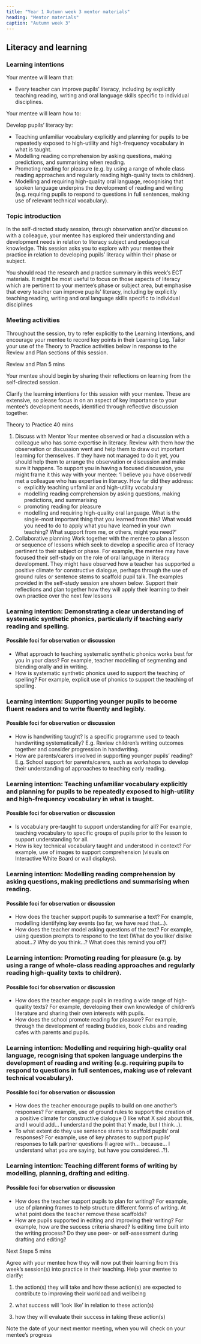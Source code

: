 ```yaml
---
title: "Year 1 Autumn week 3 mentor materials"
heading: "Mentor materials"
caption: "Autumn week 3"
---
```


## Literacy and learning

### Learning intentions

Your mentee will learn that:

- Every teacher can improve pupils’ literacy, including by explicitly teaching reading, writing and oral language skills specific to individual disciplines.

Your mentee will learn how to:

Develop pupils’ literacy by:

- Teaching unfamiliar vocabulary explicitly and planning for pupils to be repeatedly exposed to high-utility and high-frequency vocabulary in what is taught.
- Modelling reading comprehension by asking questions, making predictions, and summarising when reading.
- Promoting reading for pleasure (e.g. by using a range of whole class reading approaches and regularly reading high-quality texts to children).
- Modelling and requiring high-quality oral language, recognising that spoken language underpins the development of reading and writing (e.g. requiring pupils to respond to questions in full sentences, making use of relevant technical vocabulary).

### Topic introduction

In the self-directed study session, through observation and/or discussion with a colleague, your mentee has explored their understanding and development needs in relation to literacy subject and pedagogical knowledge. This session asks you to explore with your mentee their practice in relation to developing pupils’ literacy within their phase or subject.

You should read the research and practice summary in this week’s ECT materials. It might be most useful to focus on those aspects of literacy which are pertinent to your mentee’s phase or subject area, but emphasise that every teacher can improve pupils’ literacy, including by explicitly teaching reading, writing and oral language skills specific to individual disciplines

### Meeting activities

Throughout the session, try to refer explicitly to the Learning Intentions, and encourage your mentee to record key points in their Learning Log. Tailor your use of the Theory to Practice activities below in response to the Review and Plan sections of this session.

Review and Plan 5 mins

Your mentee should begin by sharing their reflections on learning from the self-directed session.

Clarify the learning intentions for this session with your mentee. These are extensive, so please focus in on an aspect of key importance to your mentee’s development needs, identified through reflective discussion together.

Theory to Practice 40 mins

1. Discuss with Mentor
   Your mentee observed or had a discussion with a colleague who has some expertise in literacy. Review with them how the observation or discussion went and help them to draw out important learning for themselves. If they have not managed to do it yet, you should help them to arrange the observation or discussion and make sure it happens.
   To support you in having a focused discussion, you might frame it this way with your mentee:
   ‘I believe you have observed/ met a colleague who has expertise in literacy.
   How far did they address:
   - explicitly teaching unfamiliar and high-utility vocabulary
   - modelling reading comprehension by asking questions, making predictions, and summarising
   - promoting reading for pleasure
   - modelling and requiring high-quality oral language.
   What is the single-most important thing that you learned from this? What would you need to do to apply what you have learned in your own teaching? What support from me, or others, might you need?’
2. Collaborative planning
   Work together with the mentee to plan a lesson or sequence of lessons which seek to develop a specific area of literacy pertinent to their subject or phase.
   For example, the mentee may have focused their self-study on the role of oral language in literacy development. They might have observed how a teacher has supported a positive climate for constructive dialogue, perhaps through the use of ground rules or sentence stems to scaffold pupil talk.
   The examples provided in the self-study session are shown below.
   Support their reflections and plan together how they will apply their learning to their own practice over the next few lessons

### Learning intention: Demonstrating a clear understanding of systematic synthetic phonics, particularly if teaching early reading and spelling.

#### Possible foci for observation or discussion

- What approach to teaching systematic synthetic phonics works best for you in your class? For example, teacher modelling of segmenting and blending orally and in writing.
- How is systematic synthetic phonics used to support the teaching of spelling? For example, explicit use of phonics to support the teaching of spelling.

### Learning intention: Supporting younger pupils to become fluent readers and to write fluently and legibly.

#### Possible foci for observation or discussion

- How is handwriting taught? Is a specific programme used to teach handwriting systematically? E.g. Review children’s writing outcomes together and consider progression in handwriting.
- How are parents/carers involved in supporting younger pupils’ reading? E.g. School support for parents/carers, such as workshops to develop their understanding of approaches to teaching early reading.

### Learning intention: Teaching unfamiliar vocabulary explicitly and planning for pupils to be repeatedly exposed to high-utility and high-frequency vocabulary in what is taught.

#### Possible foci for observation or discussion

- Is vocabulary pre-taught to support understanding for all? For example, teaching vocabulary to specific groups of pupils prior to the lesson to support understanding for all.
- How is key technical vocabulary taught and understood in context? For example, use of images to support comprehension (visuals on Interactive White Board or wall displays).

### Learning intention: Modelling reading comprehension by asking questions, making predictions and summarising when reading.

#### Possible foci for observation or discussion

- How does the teacher support pupils to summarise a text? For example, modelling identifying key events (so far, we have read that…).
- How does the teacher model asking questions of the text? For example, using question prompts to respond to the text (What do you like/ dislike about…? Why do you think…? What does this remind you of?)

### Learning intention: Promoting reading for pleasure (e.g. by using a range of whole-class reading approaches and regularly reading high-quality texts to children).

#### Possible foci for observation or discussion

- How does the teacher engage pupils in reading a wide range of high-quality texts? For example, developing their own knowledge of children’s literature and sharing their own interests with pupils.
- How does the school promote reading for pleasure? For example, through the development of reading buddies, book clubs and reading cafes with parents and pupils.

### Learning intention: Modelling and requiring high-quality oral language, recognising that spoken language underpins the development of reading and writing (e.g. requiring pupils to respond to questions in full sentences, making use of relevant technical vocabulary).

#### Possible foci for observation or discussion

- How does the teacher encourage pupils to build on one another’s responses? For example, use of ground rules to support the creation of a positive climate for constructive dialogue (I like what X said about this, and I would add… I understand the point that Y made, but I think…).
- To what extent do they use sentence stems to scaffold pupils’ oral responses? For example, use of key phrases to support pupils’ responses to talk partner questions (I agree with… because… I understand what you are saying, but have you considered…?).

### Learning intention: Teaching different forms of writing by modelling, planning, drafting and editing.

#### Possible foci for observation or discussion

- How does the teacher support pupils to plan for writing? For example, use of planning frames to help structure different forms of writing. At what point does the teacher remove these scaffolds?
- How are pupils supported in editing and improving their writing? For example, how are the success criteria shared? Is editing time built into the writing process? Do they use peer- or self-assessment during drafting and editing?

Next Steps 5 mins

Agree with your mentee how they will now put their learning from this week’s session(s) into practice in their teaching. Help your mentee to clarify:

1. the action(s) they will take and how these action(s) are expected to contribute to improving their workload and wellbeing

2. what success will ‘look like’ in relation to these action(s)

3. how they will evaluate their success in taking these action(s)

Note the date of your next mentor meeting, when you will check on your mentee’s progress
